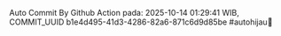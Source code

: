 Auto Commit By Github Action pada: 2025-10-14 01:29:41 WIB, COMMIT_UUID b1e4d495-41d3-4286-82a6-871c6d9d85be #autohijau🗿
